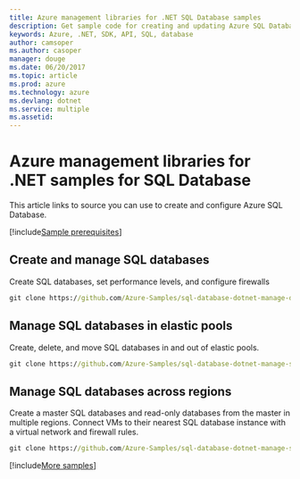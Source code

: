 ```yaml
---
title: Azure management libraries for .NET SQL Database samples
description: Get sample code for creating and updating Azure SQL Database using the Azure management libraries for .NET.
keywords: Azure, .NET, SDK, API, SQL, database
author: camsoper
ms.author: casoper
manager: douge
ms.date: 06/20/2017
ms.topic: article
ms.prod: azure
ms.technology: azure
ms.devlang: dotnet
ms.service: multiple
ms.assetid: 
---
```


# Azure management libraries for .NET samples for SQL Database

This article links to source you can use to create and configure Azure SQL Database.

[!include[Sample prerequisites](includes/sample-prereqs.md)]

## Create and manage SQL databases

Create SQL databases, set performance levels, and configure firewalls

```cmd
git clone https://github.com/Azure-Samples/sql-database-dotnet-manage-db.git
```

## Manage SQL databases in elastic pools

Create, delete, and move SQL databases in and out of elastic pools.

```cmd
git clone https://github.com/Azure-Samples/sql-database-dotnet-manage-sql-dbs-in-elastic-pool.git
```

## Manage SQL databases across regions

Create a master SQL databases and read-only databases from the master in multiple regions. Connect VMs to their nearest SQL database instance with a virtual network and firewall rules.

```cmd
git clone https://github.com/Azure-Samples/sql-database-dotnet-manage-sql-databases-across-regions.git
```

[!include[More samples](includes/more-samples.md)]